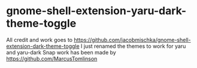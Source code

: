 # gnome-shell-extension-yaru-dark-theme-toggle

All credit and work goes to https://github.com/jacobmischka/gnome-shell-extension-dark-theme-toggle
I just renamed the themes to work for yaru and yaru-dark
Snap work has been made by https://github.com/MarcusTomlinson

